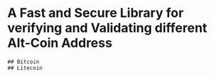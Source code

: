 # A Fast and Secure Library for verifying and Validating different Alt-Coin Address

    ## Bitcoin
    ## Litecoin